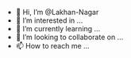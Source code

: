 - 👋 Hi, I’m @Lakhan-Nagar
- 👀 I’m interested in ...
- 🌱 I’m currently learning ...
- 💞️ I’m looking to collaborate on ...
- 📫 How to reach me ...

<!---
Lakhan-Nagar/Lakhan-Nagar is a ✨ special ✨ repository because its `README.md` (this file) appears on your GitHub profile.
You can click the Preview link to take a look at your changes.
--->
